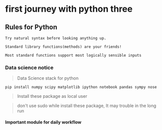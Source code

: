 # first journey with python three

## Rules for Python

    Try natural syntax before looking anything up.

    Standard library functions(methods) are your friends!

    Most standard functions support most logically sensible inputs






### Data science notice

>  Data Science stack for python

    pip install numpy scipy matplotlib ipython notebook pandas sympy nose

> Install these package as local user

> don't use sudo while install these package, It may trouble in the long run


#### Important module for daily workflow

